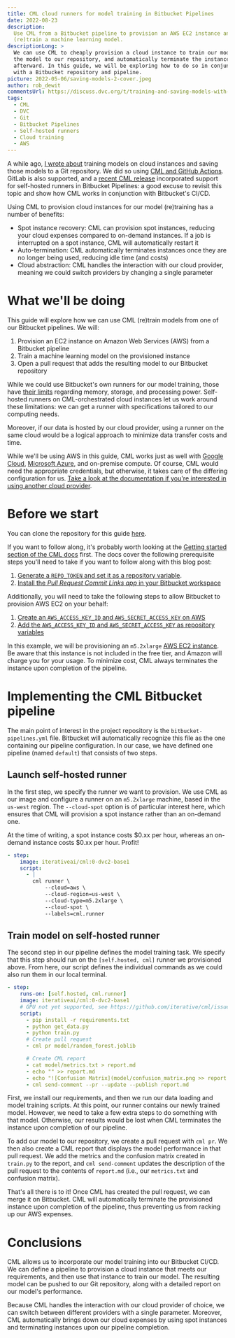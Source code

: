 ```yaml
---
title: CML cloud runners for model training in Bitbucket Pipelines
date: 2022-08-23
description:
  Use CML from a Bitbucket pipeline to provision an AWS EC2 instance and
  (re)train a machine learning model.
descriptionLong: >
  We can use CML to cheaply provision a cloud instance to train our model, push
  the model to our repository, and automatically terminate the instance
  afterward. In this guide, we will be exploring how to do so in conjunction
  with a Bitbucket repository and pipeline.
picture: 2022-05-06/saving-models-2-cover.jpeg
author: rob_dewit
commentsUrl: https://discuss.dvc.org/t/training-and-saving-models-with-cml-on-a-self-hosted-aws-ec2-runner/1155
tags:
  - CML
  - DVC
  - Git
  - Bitbucket Pipelines
  - Self-hosted runners
  - Cloud training
  - AWS
---
```


A while ago, [I wrote about](https://dvc.org/blog/CML-runners-saving-models-1)
training models on cloud instances and saving those models to a Git repository.
We did so using [CML and GitHub Actions](https://cml.dev/doc/start/github).
GitLab is also supported, and a
[recent CML release](https://github.com/iterative/cml/releases/tag/v0.16.0)
incorporated support for self-hosted runners in Bitbucket Pipelines: a good
excuse to revisit this topic and show how CML works in conjunction with
Bitbucket's CI/CD.

Using CML to provision cloud instances for our model (re)training has a number
of benefits:

- Spot instance recovery: CML can provision spot instances, reducing your cloud
  expenses compared to on-demand instances. If a job is interrupted on a spot
  instance, CML will automatically restart it
- Auto-termination: CML automatically terminates instances once they are no
  longer being used, reducing idle time (and costs)
- Cloud abstraction: CML handles the interaction with our cloud provider,
  meaning we could switch providers by changing a single parameter

# What we'll be doing

This guide will explore how we can use CML (re)train models from one of our
Bitbucket pipelines. We will:

1. Provision an EC2 instance on Amazon Web Services (AWS) from a Bitbucket
   pipeline
1. Train a machine learning model on the provisioned instance
1. Open a pull request that adds the resulting model to our Bitbucket repository

While we could use Bitbucket's own runners for our model training, those have
[their limits](https://janosmiko.com/blog/2021-09-18-demystifying-bitbucket-pipelines-memory-limits/)
regarding memory, storage, and processing power. Self-hosted runners on
CML-orchestrated cloud instances let us work around these limitations: we can
get a runner with specifications tailored to our computing needs.

Moreover, if our data is hosted by our cloud provider, using a runner on the
same cloud would be a logical approach to minimize data transfer costs and time.

<admon type="tip">

While we'll be using AWS in this guide, CML works just as well with
[Google Cloud](https://cloud.google.com/),
[Microsoft Azure](https://azure.microsoft.com/en-us/), and on-premise compute.
Of course, CML would need the appropriate credentials, but otherwise, it takes
care of the differing configuration for us.
[Take a look at the documentation if you're interested in using another cloud provider](https://cml.dev/doc/self-hosted-runners#cloud-compute-resource-credentials).

</admon>

# Before we start

You can clone the repository for this guide
[here](https://bitbucket.org/iterative-ai/example_model_export_cml/src/main/).

If you want to follow along, it's probably worth looking at the
[Getting started section of the CML docs](https://cml.dev/doc/start/bitbucket)
first. The docs cover the following prerequisite steps you'll need to take if
you want to follow along with this blog post:

1. [Generate a `REPO_TOKEN` and set it as a repository variable](https://cml.dev/doc/self-hosted-runners?tab=Bitbucket#personal-access-token).
2. [Install the _Pull Request Commit Links app_ in your Bitbucket workspace](https://cml.dev/doc/ref/send-comment#bitbucket)

Additionally, you will need to take the following steps to allow Bitbucket to
provision AWS EC2 on your behalf:

1. [Create an `AWS_ACCESS_KEY_ID` and `AWS_SECRET_ACCESS_KEY` on AWS](https://docs.aws.amazon.com/cli/latest/userguide/cli-configure-quickstart.html#cli-configure-quickstart-creds)
2. [Add the `AWS_ACCESS_KEY_ID` and `AWS_SECRET_ACCESS_KEY` as repository variables](https://support.atlassian.com/bitbucket-cloud/docs/variables-and-secrets/)

<admon type="warn">

In this example, we will be provisioning an `m5.2xlarge`
[AWS EC2 instance](https://aws.amazon.com/ec2/instance-types/). Be aware that
this instance is not included in the free tier, and Amazon will charge you for
your usage. To minimize cost, CML always terminates the instance upon completion
of the pipeline.

</admon>

# Implementing the CML Bitbucket pipeline

The main point of interest in the project repository is the
`bitbucket-pipelines.yml` file. Bitbucket will automatically recognize this file
as the one containing our pipeline configuration. In our case, we have defined
one pipeline (named `default`) that consists of two steps.

## Launch self-hosted runner

In the first step, we specify the runner we want to provision. We use CML as our
image and configure a runner on an `m5.2xlarge` machine, based in the `us-west`
region. The `--cloud-spot` option is of particular interest here, which ensures
that CML will provision a spot instance rather than an on-demand one.

At the time of writing, a spot instance costs $0.xx per hour, whereas an
on-demand instance costs $0.xx per hour. Profit!

```yaml
- step:
    image: iterativeai/cml:0-dvc2-base1
    script:
      - |
        cml runner \
            --cloud=aws \
            --cloud-region=us-west \
            --cloud-type=m5.2xlarge \
            --cloud-spot \
            --labels=cml.runner
```

## Train model on self-hosted runner

The second step in our pipeline defines the model training task. We specify that
this step should run on the `[self.hosted, cml]` runner we provisioned above.
From here, our script defines the individual commands as we could also run them
in our local terminal.

```yaml
- step:
    runs-on: [self.hosted, cml.runner]
    image: iterativeai/cml:0-dvc2-base1
    # GPU not yet supported, see https://github.com/iterative/cml/issues/1015
    script:
      - pip install -r requirements.txt
      - python get_data.py
      - python train.py
      # Create pull request
      - cml pr model/random_forest.joblib

      # Create CML report
      - cat model/metrics.txt > report.md
      - echo "" >> report.md
      - echo "![Confusion Matrix](model/confusion_matrix.png >> report.md
      - cml send-comment --pr --update --publish report.md
```

First, we install our requirements, and then we run our data loading and model
training scripts. At this point, our runner contains our newly trained model.
However, we need to take a few extra steps to do something with that model.
Otherwise, our results would be lost when CML terminates the instance upon
completion of our pipeline.

To add our model to our repository, we create a pull request with `cml pr`. We
then also create a CML report that displays the model performance in that pull
request. We add the metrics and the confusion matrix created in `train.py` to
the report, and `cml send-comment` updates the description of the pull request
to the contents of `report.md` (i.e., our `metrics.txt` and confusion matrix).

That's all there is to it! Once CML has created the pull request, we can merge
it on Bitbucket. CML will automatically terminate the provisioned instance upon
completion of the pipeline, thus preventing us from racking up our AWS expenses.

# Conclusions

CML allows us to incorporate our model training into our Bitbucket CI/CD. We can
define a pipeline to provision a cloud instance that meets our requirements, and
then use that instance to train our model. The resulting model can be pushed to
our Git repository, along with a detailed report on our model's performance.

Because CML handles the interaction with our cloud provider of choice, we can
switch between different providers with a single parameter. Moreover, CML
automatically brings down our cloud expenses by using spot instances and
terminating instances upon our pipeline completion.
